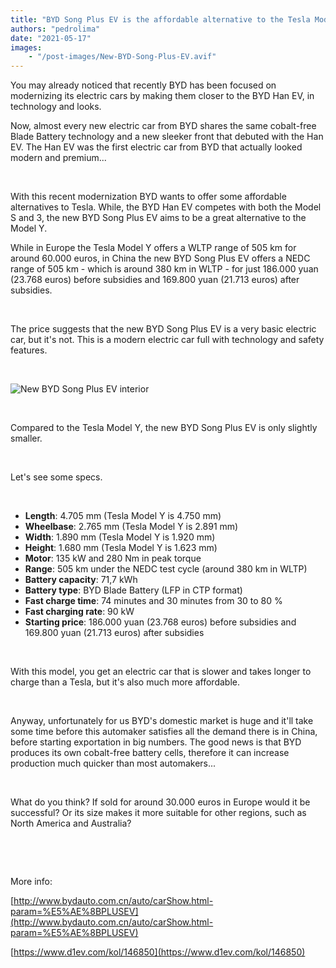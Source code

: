 ```yaml
---
title: "BYD Song Plus EV is the affordable alternative to the Tesla Model Y"
authors: "pedrolima"
date: "2021-05-17"
images: 
    - "/post-images/New-BYD-Song-Plus-EV.avif"
---
```


You may already noticed that recently BYD has been focused on modernizing its electric cars by making them closer to the BYD Han EV, in technology and looks.

Now, almost every new electric car from BYD shares the same cobalt-free Blade Battery technology and a new sleeker front that debuted with the Han EV. The Han EV was the first electric car from BYD that actually looked modern and premium...

 

With this recent modernization BYD wants to offer some affordable alternatives to Tesla. While, the BYD Han EV competes with both the Model S and 3, the new BYD Song Plus EV aims to be a great alternative to the Model Y.

While in Europe the Tesla Model Y offers a WLTP range of 505 km for around 60.000 euros, in China the new BYD Song Plus EV offers a NEDC range of 505 km - which is around 380 km in WLTP - for just 186.000 yuan (23.768 euros) before subsidies and 169.800 yuan (21.713 euros) after subsidies.

 

The price suggests that the new BYD Song Plus EV is a very basic electric car, but it's not. This is a modern electric car full with technology and safety features.

 

![New BYD Song Plus EV interior](post-images/New-BYD-Song-Plus-EV-interior.avif)

 

Compared to the Tesla Model Y, the new BYD Song Plus EV is only slightly smaller.

 

Let's see some specs.

 

- **Length**: 4.705 mm (Tesla Model Y is 4.750 mm)
- **Wheelbase**: 2.765 mm (Tesla Model Y is 2.891 mm)
- **Width**: 1.890 mm (Tesla Model Y is 1.920 mm)
- **Height**: 1.680 mm (Tesla Model Y is 1.623 mm)
- **Motor**: 135 kW and 280 Nm in peak torque
- **Range**: 505 km under the NEDC test cycle (around 380 km in WLTP)
- **Battery capacity**: 71,7 kWh
- **Battery type**: BYD Blade Battery (LFP in CTP format)
- **Fast charge time**: 74 minutes and 30 minutes from 30 to 80 %
- **Fast charging rate**: 90 kW
- **Starting price**: 186.000 yuan (23.768 euros) before subsidies and 169.800 yuan (21.713 euros) after subsidies

 

With this model, you get an electric car that is slower and takes longer to charge than a Tesla, but it's also much more affordable.

 

Anyway, unfortunately for us BYD's domestic market is huge and it'll take some time before this automaker satisfies all the demand there is in China, before starting exportation in big numbers. The good news is that BYD produces its own cobalt-free battery cells, therefore it can increase production much quicker than most automakers...

 

What do you think? If sold for around 30.000 euros in Europe would it be successful? Or its size makes it more suitable for other regions, such as North America and Australia?

 

 

More info:

[http://www.bydauto.com.cn/auto/carShow.html-param=%E5%AE%8BPLUSEV](http://www.bydauto.com.cn/auto/carShow.html-param=%E5%AE%8BPLUSEV)

[https://www.d1ev.com/kol/146850](https://www.d1ev.com/kol/146850)
